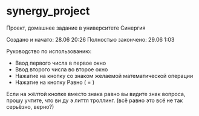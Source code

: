 # synergy_project
Проект, домашнее задание в университете Синергия

Создано и начато: 28.06 20:26
Полностью закончено: 29.06 1:03

Руководство по использованию:
* Ввод первого числа в первое окно
* Ввод второго числа во второе окно
* Нажатие на кнопку со знаком желаемой математической операции
* Нажатие на кнопку Равно ( = )

Если на жёлтой кнопке вместо знака равно вы видите знак вопроса, прошу учтите, что ви ду э литтл троллинг. (всё равно это всё не так серьёзно, верно?)
